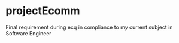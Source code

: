 # projectEcomm
Final requirement during ecq in compliance to my current subject in Software Engineer
